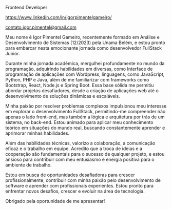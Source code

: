 Frontend Developer

<https://www.linkedin.com/in/igorpimentelgameiro/> 

<contato.igor.pimentel@gmail.com>

Meu nome é Igor Pimentel Gameiro, recentemente formado em Análise e Desenvolvimento de Sistemas (12/2023) pela Unama Belém, e estou pronto para embarcar nesta emocionante jornada como desenvolvedor FullStack Junior.

Durante minha jornada acadêmica, mergulhei profundamente no mundo da programação, adquirindo habilidades em diversas, como Interface de programação de aplicações com Wordpress, linguagens, como JavaScript, Python, PHP e Java, além de me familiarizar com frameworks como Bootstrap, React, Node.js e Spring Boot. Essa base sólida me permitiu abordar projetos desafiadores, desde a criação de aplicações web até o desenvolvimento de soluções dinâmicas e escaláveis.

Minha paixão por resolver problemas complexos impulsionou meu interesse em explorar o desenvolvimento FullStack, permitindo-me compreender não apenas o lado front-end, mas também a lógica e arquitetura por trás de um sistema, no back-end. Estou animado para aplicar meu conhecimento teórico em situações do mundo real, buscando constantemente aprender e aprimorar minhas habilidades.

Além das habilidades técnicas, valorizo a colaboração, a comunicação eficaz e o trabalho em equipe. Acredito que a troca de ideias e a cooperação são fundamentais para o sucesso de qualquer projeto, e estou ansioso para contribuir com meu entusiasmo e energia positiva para o ambiente de trabalho.

Estou em busca de oportunidades desafiadoras para crescer profissionalmente, contribuir com minha paixão pelo desenvolvimento de software e aprender com profissionais experientes. Estou pronto para enfrentar novos desafios, crescer e evoluir na área de tecnologia.

Obrigado pela oportunidade de me apresentar!



